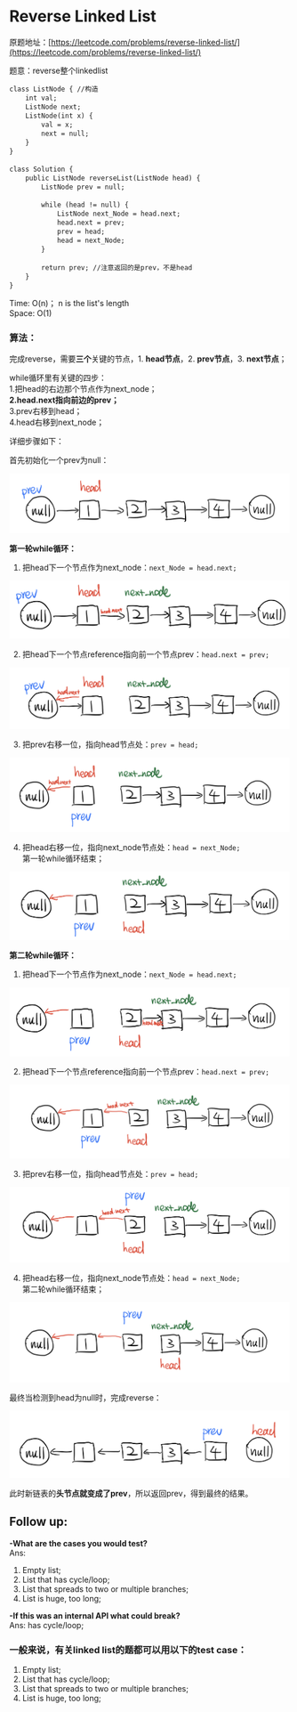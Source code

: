 # Reverse Linked List

原题地址：[https://leetcode.com/problems/reverse-linked-list/](https://leetcode.com/problems/reverse-linked-list/) 

题意：reverse整个linkedlist

```text
class ListNode { //构造
    int val;
    ListNode next;
    ListNode(int x) {
        val = x;
        next = null;
    }
}

class Solution {
    public ListNode reverseList(ListNode head) {
        ListNode prev = null;
        
        while (head != null) {
            ListNode next_Node = head.next;
            head.next = prev;
            prev = head;
            head = next_Node;
        }
        
        return prev; //注意返回的是prev，不是head
    }
}
```

Time: O\(n\)； n is the list's length  
Space: O\(1\)

### 算法：

完成reverse，需要**三个**关键的节点，1. **head节点**，2. **prev节点**，3. **next节点**；

while循环里有关键的四步：  
1.把head的右边那个节点作为next\_node；  
**2.head.next指向前边的prev；**  
3.prev右移到head；  
4.head右移到next\_node；

详细步骤如下：

首先初始化一个prev为null：

![](.gitbook/assets/img_6318.jpg)



**第一轮while循环：**  
1. 把head下一个节点作为next\_node：`next_Node = head.next;`

![](.gitbook/assets/img_6319.jpg)



2. 把head下一个节点reference指向前一个节点prev：`head.next = prev;`

![](.gitbook/assets/img_6320.jpg)



3. 把prev右移一位，指向head节点处：`prev = head;`

![](.gitbook/assets/img_6321.jpg)



4. 把head右移一位，指向next\_node节点处：`head = next_Node;`  
    第一轮while循环结束；

![](.gitbook/assets/img_6322.jpg)



**第二轮while循环：**  
1. 把head下一个节点作为next\_node：`next_Node = head.next;`

![](.gitbook/assets/img_6323.jpg)



2. 把head下一个节点reference指向前一个节点prev：`head.next = prev;`

![](.gitbook/assets/img_6324.jpg)



3. 把prev右移一位，指向head节点处：`prev = head;`

![](.gitbook/assets/img_6325.jpg)



4. 把head右移一位，指向next\_node节点处：`head = next_Node;`  
    第二轮while循环结束；

![](.gitbook/assets/img_6326.jpg)



最终当检测到head为null时，完成reverse：

![](.gitbook/assets/img_6328.jpg)

此时新链表的**头节点就变成了prev**，所以返回prev，得到最终的结果。







## Follow up: 

**-What are the cases you would test?**   
Ans:   
1. Empty list;  
2. List that has cycle/loop;  
3. List that spreads to two or multiple branches;  
4. List is huge, too long;  


**-If this was an internal API what could break?**  
Ans: has cycle/loop;



### 一般来说，有关linked list的题都可以用以下的test case：

1. Empty list;
2. List that has cycle/loop;
3. List that spreads to two or multiple branches;
4. List is huge, too long;

